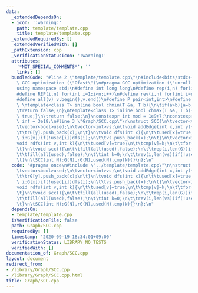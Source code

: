 ```yaml
---
data:
  _extendedDependsOn:
  - icon: ':warning:'
    path: template/template.cpp
    title: template/template.cpp
  _extendedRequiredBy: []
  _extendedVerifiedWith: []
  _pathExtension: cpp
  _verificationStatusIcon: ':warning:'
  attributes:
    '*NOT_SPECIAL_COMMENTS*': ''
    links: []
  bundledCode: "#line 2 \"template/template.cpp\"\n#include<bits/stdc++.h>\n#pragma\
    \ GCC optimization (\"Ofast\")\n#pragma GCC optimization (\"unroll-loops\")\n\
    using namespace std;\n#define int long long\n#define rep(i,n) for(int i=0;i<n;i++)\n\
    #define REP(i,n) for(int i=1;i<n;i++)\n#define rev(i,n) for(int i=n-1;i>=0;i--)\n\
    #define all(v) v.begin(),v.end()\n#define P pair<int,int>\n#define len(s) (int)s.size()\n\
    \ \ntemplate<class T> inline bool chmin(T &a, T b){\n\tif(a>b){a=b;return true;}\n\
    \treturn false;\n}\ntemplate<class T> inline bool chmax(T &a, T b){\n\tif(a<b){a=b;return\
    \ true;}\n\treturn false;\n}\nconstexpr int mod = 1e9+7;\nconstexpr long long\
    \ inf = 3e18;\n#line 3 \"Graph/SCC.cpp\"\n\nstruct SCC{\n\tvector<vector<int>>G,rG;\n\
    \tvector<bool>used;\n\tvector<int>vs;\n\tvoid addEdge(int x,int y){\n\t\tG[x].push_back(y);\n\
    \t\trG[y].push_back(x);\n\t}\n\tvoid dfs(int x){\n\t\tused[x]=true;\n\t\tfor(int\
    \ i:G[x])if(!used[i])dfs(i);\n\t\tvs.push_back(x);\n\t}\n\tvector<int>cmp;\n\t\
    void rdfs(int v,int k){\n\t\tused[v]=true;\n\t\tcmp[v]=k;\n\t\tfor(int i:rG[v])if(!used[i])rdfs(i,k);\n\
    \t}\n\tvoid scc(){\n\t\tfill(all(used),false);\n\t\trep(i,len(G))if(!used[i])dfs(i);\n\
    \t\tfill(all(used),false);\n\t\tint k=0;\n\t\trev(i,len(vs))if(!used[vs[i]])rdfs(vs[i],k++);\n\
    \t}\n\tSCC(int N):G(N),rG(N),used(N),cmp(N){}\n};\n"
  code: "#pragma once\n#include \"../template/template.cpp\"\n\nstruct SCC{\n\tvector<vector<int>>G,rG;\n\
    \tvector<bool>used;\n\tvector<int>vs;\n\tvoid addEdge(int x,int y){\n\t\tG[x].push_back(y);\n\
    \t\trG[y].push_back(x);\n\t}\n\tvoid dfs(int x){\n\t\tused[x]=true;\n\t\tfor(int\
    \ i:G[x])if(!used[i])dfs(i);\n\t\tvs.push_back(x);\n\t}\n\tvector<int>cmp;\n\t\
    void rdfs(int v,int k){\n\t\tused[v]=true;\n\t\tcmp[v]=k;\n\t\tfor(int i:rG[v])if(!used[i])rdfs(i,k);\n\
    \t}\n\tvoid scc(){\n\t\tfill(all(used),false);\n\t\trep(i,len(G))if(!used[i])dfs(i);\n\
    \t\tfill(all(used),false);\n\t\tint k=0;\n\t\trev(i,len(vs))if(!used[vs[i]])rdfs(vs[i],k++);\n\
    \t}\n\tSCC(int N):G(N),rG(N),used(N),cmp(N){}\n};\n"
  dependsOn:
  - template/template.cpp
  isVerificationFile: false
  path: Graph/SCC.cpp
  requiredBy: []
  timestamp: '2020-09-19 18:34:01+09:00'
  verificationStatus: LIBRARY_NO_TESTS
  verifiedWith: []
documentation_of: Graph/SCC.cpp
layout: document
redirect_from:
- /library/Graph/SCC.cpp
- /library/Graph/SCC.cpp.html
title: Graph/SCC.cpp
---
```

